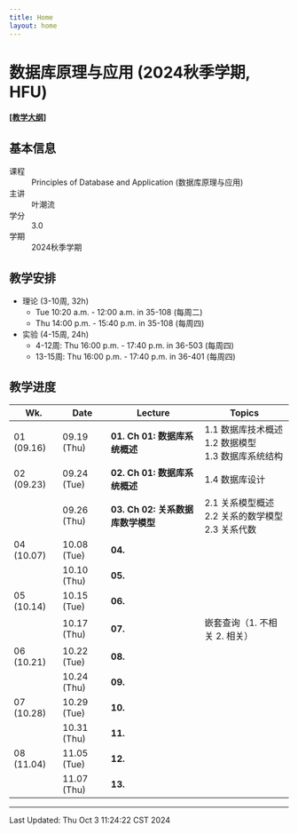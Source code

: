 ```yaml
---
title: Home
layout: home
---
```


# 数据库原理与应用 (2024秋季学期, HFU)

**\[[教学大纲](syllabus.pdf)\]**

## 基本信息

<dl>
  <dt>课程</dt>
  <dd>Principles of Database and Application (数据库原理与应用)</dd>
  <dt>主讲</dt>
  <dd>叶潮流</dd>
  <dt>学分</dt>
  <dd>3.0</dd>
  <dt>学期</dt>
  <dd>2024秋季学期</dd>
</dl>

## 教学安排

- 理论 (3-10周, 32h)
	- Tue 10:20 a.m. - 12:00 a.m. in 35-108 (每周二)
	- Thu 14:00 p.m. - 15:40 p.m. in 35-108 (每周四)
- 实验 (4-15周, 24h)
	- 4-12周: Thu 16:00 p.m. - 17:40 p.m. in 36-503 (每周四)
	- 13-15周: Thu 16:00 p.m. - 17:40 p.m. in 36-401 (每周四)

## 教学进度

| Wk.        | Date        | Lecture                  | Topics                                 |
| ---------- | ----------- | ------------------------ | -------------------------------------- |
| 01 (09.16) | 09.19 (Thu) | **01. Ch 01: 数据库系统概述**   | 1.1 数据库技术概述<br>1.2 数据模型<br>1.3 数据库系统结构 |
| 02 (09.23) | 09.24 (Tue) | **02. Ch 01: 数据库系统概述**   | 1.4 数据库设计                              |
|            | 09.26 (Thu) | **03. Ch 02: 关系数据库数学模型** | 2.1 关系模型概述<br>2.2 关系的数学模型<br>2.3 关系代数  |
| 04 (10.07) | 10.08 (Tue) | **04.**                  |                                        |
|            | 10.10 (Thu) | **05.**                  |                                        |
| 05 (10.14) | 10.15 (Tue) | **06.**                  |                                        |
|            | 10.17 (Thu) | **07.**                  | 嵌套查询（1. 不相关 2. 相关）                     |
| 06 (10.21) | 10.22 (Tue) | **08.**                  |                                        |
|            | 10.24 (Thu) | **09.**                  |                                        |
| 07 (10.28) | 10.29 (Tue) | **10.**                  |                                        |
|            | 10.31 (Thu) | **11.**                  |                                        |
| 08 (11.04) | 11.05 (Tue) | **12.**                  |                                        |
|            | 11.07 (Thu) | **13.**                  |                                        |

---

Last Updated: Thu Oct  3 11:24:22 CST 2024
